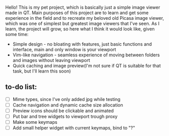 Hello! This is my pet project, which is basically just a simple image viewer made in QT. Main purposes of this project are to learn and get some experience in the field and to recreate my beloved old Picasa image viewer, which was one of simplest but greatest image viewers that I've seen. As I learn, the project will grow, so here what I think it would look like, given some time:
- Simple design - no bloating with features, just basic functions and interface, main and only window is your viewport
- Vim-like navigation - seamless experience of moving between folders and images without leaving viewport
- Quick caching and image preview(I'm not sure if QT is suitable for that task, but I'll learn this soon)

## to-do list:
- [ ] Mime types, since I've only added jpg while testing
- [ ] Cache navigation and dynamic cache size allocation
- [ ] Preview icons should be clickable and animated
- [ ] Put bar and tree widgets to viewport trough proxy
- [ ] Make some keymaps
- [ ] Add small helper widget with current keymaps, bind to "?"

